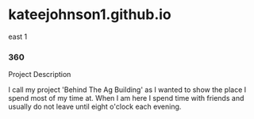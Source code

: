 # kateejohnson1.github.io
east 1

### 360

<script src='//vizor.io/static/scripts/vizor-360-embed.js' data-vizorurl='//vizor.io/embed/kateej/behindtheagbuilding'></script>

Project Description

I call my project 'Behind The Ag Building' as I wanted to show the place I spend most of my time at.  When I am here I spend time with friends and usually do not leave until eight o'clock each evening. 
